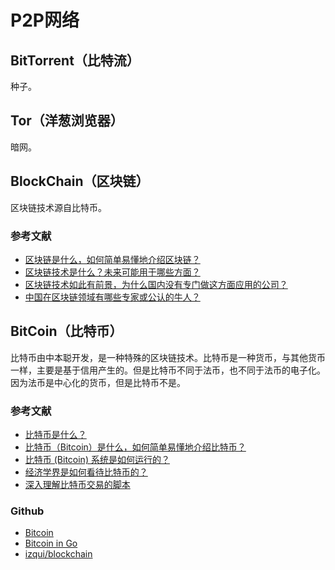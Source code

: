 ﻿# P2P网络

## BitTorrent（比特流）

种子。

## Tor（洋葱浏览器）

暗网。

## BlockChain（区块链）

区块链技术源自比特币。

### 参考文献

- [区块链是什么，如何简单易懂地介绍区块链？](https://www.zhihu.com/question/37290469)
- [区块链技术是什么？未来可能用于哪些方面？](https://www.zhihu.com/question/27687960)
- [区块链技术如此有前景，为什么国内没有专门做这方面应用的公司？](https://www.zhihu.com/question/36915258)
- [中国在区块链领域有哪些专家或公认的牛人？](https://www.zhihu.com/question/48049768)

## BitCoin（比特币）

比特币由中本聪开发，是一种特殊的区块链技术。比特币是一种货币，与其他货币一样，主要是基于信用产生的。但是比特币不同于法币，也不同于法币的电子化。因为法币是中心化的货币，但是比特币不是。

### 参考文献

- [比特币是什么？](https://www.zhihu.com/question/22076666)
- [比特币（Bitcoin）是什么，如何简单易懂地介绍比特币？](https://www.zhihu.com/question/20876219)
- [比特币 (Bitcoin) 系统是如何运行的？](https://www.zhihu.com/question/20941124)
- [经济学界是如何看待比特币的？](https://www.zhihu.com/question/22036280)
- [深入理解比特币交易的脚本](https://zhuanlan.zhihu.com/p/24838810)

### Github

- [Bitcoin](https://github.com/bitcoin)
- [Bitcoin in Go](https://github.com/btcsuite)
- [izqui/blockchain](https://github.com/izqui/blockchain)